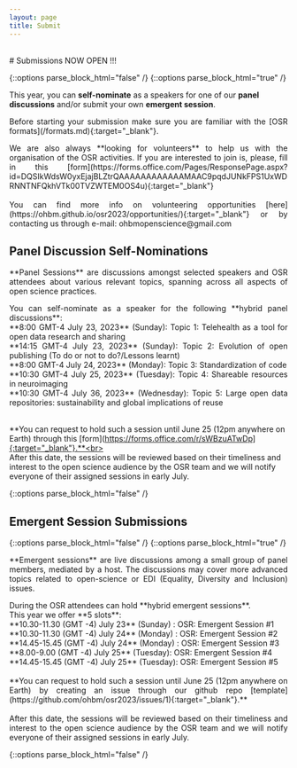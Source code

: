 ```yaml
---
layout: page
title: Submit
---
```


<div id="submission"></div>
<br>
# Submissions NOW OPEN !!!

{::options parse_block_html="false" /}
{::options parse_block_html="true" /}

This year, you can **self-nominate** as a speakers for one of our **panel discussions** and/or submit your own **emergent session**. 

<p align="justify">
  Before starting your submission make sure you are familiar with the [OSR formats](/formats.md){:target="_blank"}.
</p>

<p align="justify">
  We are also always **looking for volunteers** to help us with the organisation of the OSR activities. If you are interested to join is, please, fill in this [form](https://forms.office.com/Pages/ResponsePage.aspx?id=DQSIkWdsW0yxEjajBLZtrQAAAAAAAAAAAAMAAC9pqdJUNkFPS1UxWDRNNTNFQkhVTk00TVZWTEM0OS4u){:target="_blank"} <br><br>
  You can find more info on volunteering opportunities [here](https://ohbm.github.io/osr2023/opportunities/){:target="_blank"} or by contacting us through e-mail: ohbmopenscience@gmail.com
</p>

## Panel Discussion Self-Nominations 

<p align="justify">
**Panel Sessions** are discussions amongst selected speakers and OSR attendees about various relevant topics, spanning across all aspects of open science practices.
</p>
<p align="justify">
You can self-nominate as a speaker for the following **hybrid panel discussions**: <br> 
**8:00 GMT-4 July 23, 2023** (Sunday): Topic 1: Telehealth as a tool for open data research and sharing <br>
**14:15 GMT-4 July 23, 2023** (Sunday): Topic 2: Evolution of open publishing (To do or not to do?/Lessons learnt) <br>
**8:00 GMT-4 July 24, 2023** (Monday): Topic 3: Standardization of code <br>
**10:30 GMT-4 July 25, 2023** (Tuesday): Topic 4: Shareable resources in neuroimaging <br>
**10:30 GMT-4 July 36, 2023** (Wednesday): Topic 5: Large open data repositories: sustainability and global implications of reuse <br><br>
 
**You can request to hold such a session until June 25 (12pm anywhere on Earth) through this [form](https://forms.office.com/r/sWBzuATwDp]{:target="_blank"}.**<br> <br>
After this date, the sessions will be reviewed based on their timeliness and interest to the open science audience by the OSR team and we will notify everyone of their assigned sessions in early July. <br> 
</p>
{::options parse_block_html="false" /}

## Emergent Session Submissions

{::options parse_block_html="false" /}
{::options parse_block_html="true" /}
<p align="justify">
  **Emergent sessions** are live discussions among a small group of panel members, mediated by a host. The discussions may cover more advanced topics related to open-science or EDI (Equality, Diversity and Inclusion) issues.
</p>
<p align="justify">
During the OSR attendees can hold **hybrid emergent sessions**. <br> 
This year we offer **5 slots**:<br>
**10.30-11.30 (GMT -4) July 23** (Sunday) : OSR: Emergent Session #1 <br>
**10.30-11.30 (GMT -4) July 24** (Monday) : OSR: Emergent Session #2 <br>
**14.45-15.45 (GMT -4) July 24** (Monday) : OSR: Emergent Session #3 <br>
**8.00-9.00 (GMT -4) July 25** (Tuesday): OSR: Emergent Session #4 <br>
**14.45-15.45 (GMT -4) July 25** (Tuesday): OSR: Emergent Session #5 <br>
<br> 
**You can request to hold such a session until June 25 (12pm anywhere on Earth) by creating an issue through our github repo [template](https://github.com/ohbm/osr2023/issues/1){:target="_blank"}.**<br> <br>
After this date, the sessions will be reviewed based on their timeliness and interest to the open science audience by the OSR team and we will notify everyone of their assigned sessions in early July. <br> 
</p>
{::options parse_block_html="false" /}

<!-- <figure class="video_container">
  <iframe width="640px" height= "480px" src= "https://forms.office.com/Pages/ResponsePage.aspx?id=DQSIkWdsW0yxEjajBLZtrQAAAAAAAAAAAAMAAC9pqdJUME0xMUowV0ZEWEpWQjM3TVRFVk5SOE1YSC4u&embed=true" frameborder= "0" marginwidth= "0" marginheight= "0" style= "border: none; max-width:100%; max-height:100vh" allowfullscreen webkitallowfullscreen mozallowfullscreen msallowfullscreen> </iframe>
</figure> -->
<br>
